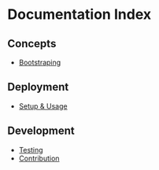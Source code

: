 # Documentation Index

## Concepts
* [Bootstraping](concepts/bootstrap.md)

## Deployment
* [Setup & Usage](deployment/setup-and-usage.md)

## Development
* [Testing](development/testing.md)
* [Contribution](development/contribution.md)

